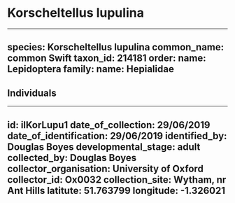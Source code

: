 # Korscheltellus lupulina

---
species: Korscheltellus lupulina
common_name: common Swift
taxon_id: 214181
order:
  name: Lepidoptera
family:
  name: Hepialidae
---

## Individuals

---
id: ilKorLupu1
date_of_collection: 29/06/2019
date_of_identification: 29/06/2019
identified_by: Douglas Boyes
developmental_stage: adult
collected_by: Douglas Boyes
collector_organisation: University of Oxford
collector_id: Ox0032
collection_site: Wytham, nr Ant Hills
latitute: 51.763799
longitude: -1.326021
---
